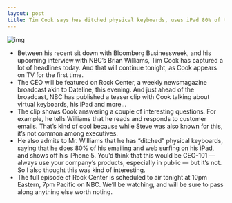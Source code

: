 ```yaml
---
layout: post
title: Tim Cook says hes ditched physical keyboards, uses iPad 80% of the time
---
```

![img](http://media.idownloadblog.com/wp-content/uploads/2012/11/tim-cook-interview.jpeg)
* Between his recent sit down with Bloomberg Businessweek, and his upcoming interview with NBC’s Brian Williams, Tim Cook has captured a lot of headlines today. And that will continue tonight, as Cook appears on TV for the first time.
* The CEO will be featured on Rock Center, a weekly newsmagazine broadcast akin to Dateline, this evening. And just ahead of the broadcast, NBC has published a teaser clip with Cook talking about virtual keyboards, his iPad and more…
* The clip shows Cook answering a couple of interesting questions. For example, he tells Williams that he reads and responds to customer emails. That’s kind of cool because while Steve was also known for this, it’s not common among executives.
* He also admits to Mr. Williams that he has “ditched” physical keyboards, saying that he does 80% of his emailing and web surfing on his iPad, and shows off his iPhone 5. You’d think that this would be CEO-101 — always use your company’s products, especially in public — but it’s not. So I also thought this was kind of interesting.
* The full episode of Rock Center is scheduled to air tonight at 10pm Eastern, 7pm Pacific on NBC. We’ll be watching, and will be sure to pass along anything else worth noting.

